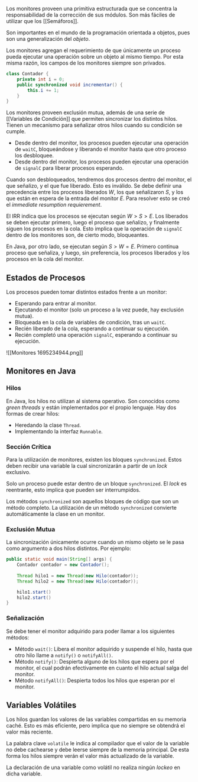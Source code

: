 Los monitores proveen una primitiva estructurada que se concentra la responsabilidad de la corrección de sus módulos. Son más fáciles de utilizar que los [[Semáforos]].

Son importantes en el mundo de la programación orientada a objetos, pues son una generalización del *objeto*.

Los monitores agregan el requerimiento de que únicamente un proceso pueda ejecutar una operación sobre un objeto al mismo tiempo. Por esta misma razón, los campos de los monitores siempre son privados.

```Java
class Contador {
	private int i = 0;
	public synchronized void incrementar() {
		this.i += 1;
	}
}
```

Los monitores proveen exclusión mutua, además de una serie de [[Variables de Condición]] que permiten sincronizar los distintos hilos. Tienen un mecanismo para señalizar otros hilos cuando su condición se cumple.

- Desde dentro del monitor, los procesos pueden ejecutar una operación de `waitC`, bloqueándose y liberando el monitor hasta que otro proceso los desbloquee.
- Desde dentro del monitor, los procesos pueden ejecutar una operación de `signalC` para liberar procesos esperando.

Cuando son desbloqueados, tendremos dos procesos dentro del monitor, el que señalizo, y el que fue liberado. Esto es inválido. Se debe definir una precedencia entre los procesos liberados $W$, los que señalizaron $S$, y los que están en espera de la entrada del monitor $E$. Para resolver esto se creó el *immediate resumption requierement*.

El IRR indica que los procesos se ejecutan según $W > S > E$. Los liberados se deben ejecutar primero, luego el proceso que señalizo, y finalmente siguen los procesos en la cola. Esto implica que la operación de `signalC` dentro de los monitores son, de cierto modo, bloqueantes.

En Java, por otro lado, se ejecutan según $S > W = E$. Primero continua proceso que señaliza, y luego, sin preferencia, los procesos liberados y los procesos en la cola del monitor.

## Estados de Procesos

Los procesos pueden tomar distintos estados frente a un monitor:

- Esperando para entrar al monitor.
- Ejecutando el monitor (solo un proceso a la vez puede, hay exclusión mutua).
- Bloqueada en la cola de variables de condición, tras un `waitC`.
- Recién liberado de la cola, esperando a continuar su ejecución.
- Recién completó una operación `signalC`, esperando a continuar su ejecución.

![[Monitores 1695234944.png]]

## Monitores en Java

### Hilos

En Java, los hilos no utilizan al sistema operativo. Son conocidos como *green threads* y están implementados por el propio lenguaje. Hay dos formas de crear hilos:

- Heredando la clase `Thread`.
- Implementando la interfaz `Runnable`.

### Sección Crítica

Para la utilización de monitores, existen los bloques `synchronized`. Estos deben recibir una variable la cual sincronizarán a partir de un *lock* exclusivo.

Solo un proceso puede estar dentro de un bloque `synchronized`. El *lock* es reentrante, esto implica que pueden ser interrumpidos.

Los métodos `synchronized` son aquellos bloques de código que son un método completo. La utilización de un método `synchronized` convierte automáticamente la clase en un monitor.

### Exclusión Mutua

La sincronización únicamente ocurre cuando un mismo objeto se le pasa como argumento a dos hilos distintos. Por ejemplo:

```Java
public static void main(String[] args) {
	Contador contador = new Contador();
	
	Thread hilo1 = new Thread(new Hilo(contador));
	Thread hilo2 = new Thread(new Hilo(contador));

	hilo1.start()
	hilo2.start()
}
```

### Señalización

Se debe tener el monitor adquirido para poder llamar a los siguientes métodos:

- Método `wait()`: Libera el monitor adquirido y suspende el hilo, hasta que otro hilo llame a `notify()` o `notifyAll()`.
- Método `notify()`: Despierta alguno de los hilos que espera por el monitor, el cual podrán efectivamente en cuanto el hilo actual salga del monitor.
- Método `notifyAll()`: Despierta todos los hilos que esperan por el monitor.

## Variables Volátiles

Los hilos guardan los valores de las variables compartidas en su memoria caché. Esto es más eficiente, pero implica que no siempre se obtendrá el valor más reciente.

La palabra clave `volatile` le indica al compilador que el valor de la variable no debe cachearse y debe leerse siempre de la memoria principal. De esta forma los hilos siempre verán el valor más actualizado de la variable.

La declaración de una variable como volátil no realiza ningún *lockeo* en dicha variable.
